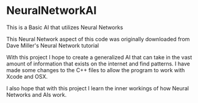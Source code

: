 # NeuralNetworkAI
This is a Basic AI that utilizes Neural Networks

This Neural Network aspect of this code was originally downloaded from Dave Miller's Neural Network tutorial

With this project I hope to create a generalized AI that can take in the vast amount of information that exists on the internet and find patterns. I have made some changes to the C++ files to allow the program to work with Xcode and OSX. 

I also hope that with this project I learn the inner workings of how Neural Networks and AIs work.
